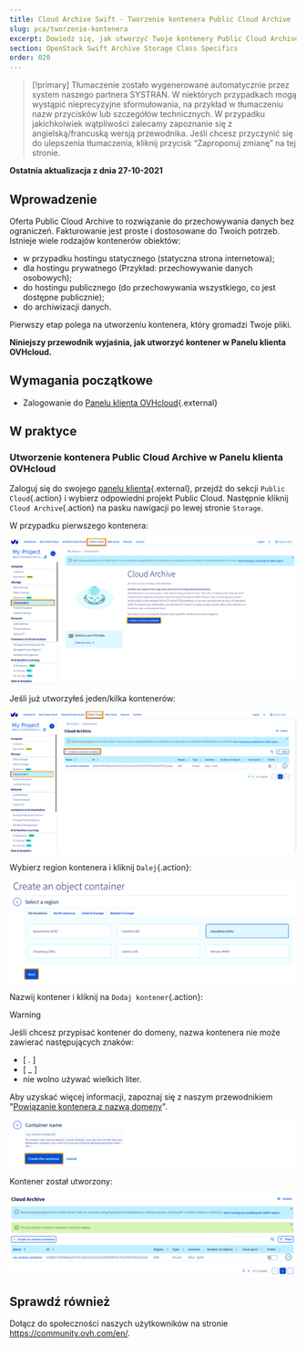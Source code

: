 ```yaml
---
title: Cloud Archive Swift - Tworzenie kontenera Public Cloud Archive
slug: pca/tworzenie-kontenera
excerpt: Dowiedz się, jak utworzyć Twoje kontenery Public Cloud Archive w Panelu klienta OVHcloud
section: OpenStack Swift Archive Storage Class Specifics
order: 020
---
```


> [!primary]
> Tłumaczenie zostało wygenerowane automatycznie przez system naszego partnera SYSTRAN. W niektórych przypadkach mogą wystąpić nieprecyzyjne sformułowania, na przykład w tłumaczeniu nazw przycisków lub szczegółów technicznych. W przypadku jakichkolwiek wątpliwości zalecamy zapoznanie się z angielską/francuską wersją przewodnika. Jeśli chcesz przyczynić się do ulepszenia tłumaczenia, kliknij przycisk “Zaproponuj zmianę” na tej stronie.
>

**Ostatnia aktualizacja z dnia 27-10-2021**

## Wprowadzenie

Oferta Public Cloud Archive to rozwiązanie do przechowywania danych bez ograniczeń. Fakturowanie jest proste i dostosowane do Twoich potrzeb. Istnieje wiele rodzajów kontenerów obiektów:

- w przypadku hostingu statycznego (statyczna strona internetowa);
- dla hostingu prywatnego (Przykład: przechowywanie danych osobowych);
- do hostingu publicznego (do przechowywania wszystkiego, co jest dostępne publicznie);
- do archiwizacji danych.

Pierwszy etap polega na utworzeniu kontenera, który gromadzi Twoje pliki. 

**Niniejszy przewodnik wyjaśnia, jak utworzyć kontener w Panelu klienta OVHcloud.**

## Wymagania początkowe

- Zalogowanie do [Panelu klienta OVHcloud](https://www.ovh.com/auth/?action=gotomanager&from=https://www.ovh.pl/&ovhSubsidiary=pl){.external}

## W praktyce

### Utworzenie kontenera Public Cloud Archive w Panelu klienta OVHcloud

Zaloguj się do swojego [panelu klienta](https://www.ovh.com/auth/?action=gotomanager&from=https://www.ovh.pl/&ovhSubsidiary=pl){.external}, przejdź do sekcji `Public Cloud`{.action} i wybierz odpowiedni projekt Public Cloud. Następnie kliknij `Cloud Archive`{.action} na pasku nawigacji po lewej stronie `Storage`.

W przypadku pierwszego kontenera:

![pca dashboard](images/create-container-20211006094158312.png)

Jeśli już utworzyłeś jeden/kilka kontenerów:

![pca dashboard](images/create-container-20211006094851682.png)

Wybierz region kontenera i kliknij `Dalej`{.action}:

![select a region](images/create-container-20211006094448923.png)

Nazwij kontener i kliknij na `Dodaj kontener`{.action}:

> [!warning]
>
> Jeśli chcesz przypisać kontener do domeny, nazwa kontenera nie może zawierać następujących znaków:
> 
> - [ . ]
> - [ _ ]
> - nie wolno używać wielkich liter.
>
> Aby uzyskać więcej informacji, zapoznaj się z naszym przewodnikiem "[Powiązanie kontenera z nazwą domeny](https://docs.ovh.com/pl/storage/umieszczenie_kontenera_object_storage_za_domena/)".
>

![kontener name](images/create-container-20211006094550334.png)

Kontener został utworzony:

![kontener created](images/create-container-20211006094630754.png)

## Sprawdź również

Dołącz do społeczności naszych użytkowników na stronie <https://community.ovh.com/en/>.
